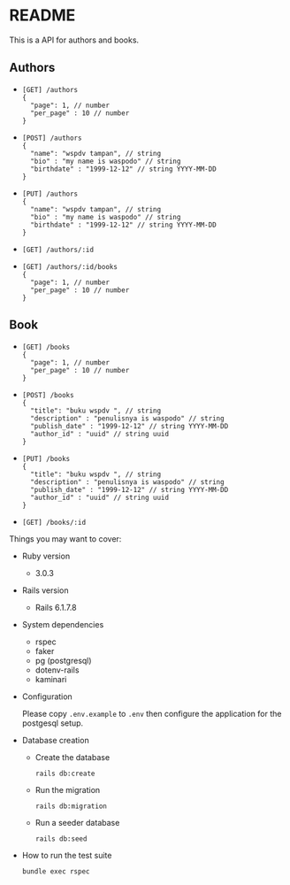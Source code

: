 # README

This is a API for authors and books.

## Authors

* ```
  [GET] /authors
  {
    "page": 1, // number
    "per_page" : 10 // number
  }
  ```

* ```
  [POST] /authors
  {
    "name": "wspdv tampan", // string
    "bio" : "my name is waspodo" // string
    "birthdate" : "1999-12-12" // string YYYY-MM-DD
  }
  ```

* ```
  [PUT] /authors
  {
    "name": "wspdv tampan", // string
    "bio" : "my name is waspodo" // string
    "birthdate" : "1999-12-12" // string YYYY-MM-DD
  }
  ```

* ```
  [GET] /authors/:id
  ```

* ```
  [GET] /authors/:id/books
  {
    "page": 1, // number
    "per_page" : 10 // number
  }

## Book

* ```
  [GET] /books
  {
    "page": 1, // number
    "per_page" : 10 // number
  }
  ```

* ```
  [POST] /books
  {
    "title": "buku wspdv ", // string
    "description" : "penulisnya is waspodo" // string
    "publish_date" : "1999-12-12" // string YYYY-MM-DD
    "author_id" : "uuid" // string uuid
  }
  ```

* ```
  [PUT] /books
  {
    "title": "buku wspdv ", // string
    "description" : "penulisnya is waspodo" // string
    "publish_date" : "1999-12-12" // string YYYY-MM-DD
    "author_id" : "uuid" // string uuid
  }
  ```

* ```
  [GET] /books/:id
  ```


Things you may want to cover:

* Ruby version
  * 3.0.3

* Rails version
  * Rails 6.1.7.8

* System dependencies
  * rspec
  * faker
  * pg (postgresql)
  * dotenv-rails
  * kaminari

* Configuration

  Please copy `.env.example` to `.env` then configure the application for the postgesql setup.

* Database creation
  * Create the database
    ```
    rails db:create
    ```

  * Run the migration
    ```
    rails db:migration
    ```

  * Run a seeder database
    ```
    rails db:seed
    ```

* How to run the test suite
  ```
  bundle exec rspec
  ```
